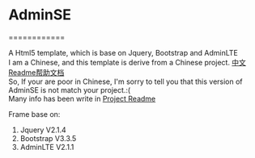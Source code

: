 # AdminSE
============

A Html5 template, which is base on Jquery, Bootstrap and AdminLTE <br/>
I am a Chinese, and this template is derive from a Chinese project. [中文Readme帮助文档](README-zh.md)<br/>
So, If your are poor in Chinese, I'm sorry to tell you that this version of AdminSE is not match your project.:(<br/>
Many info has been write in [Project Readme](Pages/Readme.html)<br/>

Frame base on:<br/>
1. Jquery V2.1.4<br/>
2. Bootstrap V3.3.5<br/>
3. AdminLTE V2.1.1<br/>
